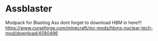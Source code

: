 # Assblaster
Modpack for Blasting Ass dont forget to download HBM in here!!!
 https://www.curseforge.com/minecraft/mc-mods/hbms-nuclear-tech-mod/download/4580496
